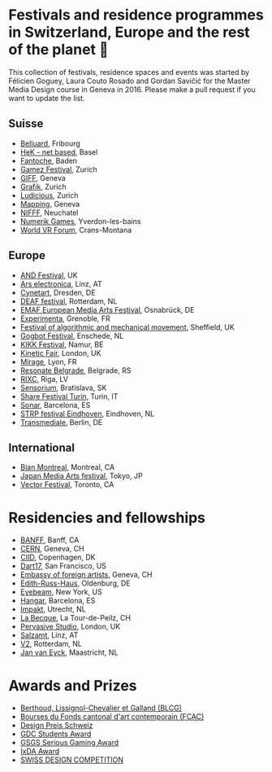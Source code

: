 # Festivals and residence programmes in Switzerland, Europe and the rest of the planet 🎉

This collection of festivals, residence spaces and events was started by Félicien Goguey, Laura Couto Rosado and Gordan Savičić for the Master Media Design course in Geneva in 2016. Please make a pull request if you want to update the list.  

## Suisse
  - [Belluard](http://belluard.ch/), Fribourg
  - [HeK - net based](https://netbased.ch/), Basel
  - [Fantoche](https://fantoche.ch/), Baden
  - [Gamez Festival](http://www.gamezfestival.ch/), Zurich
  - [GIFF](https://www.giff.ch/), Geneva
  - [Grafik](http://www.grafik-schweiz.ch/), Zurich
  - [Ludicious](http://www.ludicious.ch/), Zurich
  - [Mapping](http://www.mappingfestival.com/), Geneva
  - [NIFFF](http://www.nifff.ch/site/fr/accueil), Neuchatel
  - [Numerik Games](https://www.numerik-games.ch/), Yverdon-les-bains
  - [World VR Forum](http://worldvrforum.com/), Crans-Montana

## Europe
  - [AND Festival](http://www.andfestival.org.uk/), UK
  - [Ars electronica](http://www.aec.at/prix/en/), Linz, AT
  - [Cynetart](http://www.cynetart.org/), Dresden, DE
  - [DEAF festival](http://v2.nl/events/deaf/), Rotterdam, NL
  - [EMAF European Media Arts Festival](http://www.emaf.de/), Osnabrück, DE
  - [Experimenta](http://experimenta.fr/), Grenoble, FR
  - [Festival of algorithmic and mechanical movement](http://algomech.com), Sheffield, UK
  - [Gogbot Festival](http://gogbot.nl/), Enschede, NL
  - [KIKK Festival](http://www.kikk.be), Namur, BE
  - [Kinetic Fair](http://www.kinetica-artfair.com/), London, UK
  - [Mirage](http://www.miragefestival.com/), Lyon, FR
  - [Resonate Belgrade](http://resonate.io), Belgrade, RS
  - [RIXC](http://rixc.org/en/festival/), Riga, LV
  - [Sensorium](http://sensorium.is/), Bratislava, SK
  - [Share Festival Turin](http://www.toshare.it/), Turin, IT
  - [Sonar](https://sonar.es/), Barcelona, ES
  - [STRP festival Eindhoven](http://strp.nl/nl/), Eindhoven, NL
  - [Transmediale](https://transmediale.de/), Berlin, DE

## International
  - [Bian Montreal](http://bianmontreal.ca/), Montreal, CA
  - [Japan Media Arts festival](http://festival.j-mediaarts.jp/en/), Tokyo, JP
  - [Vector Festival](http://vectorfestival.org/), Toronto, CA 

# Residencies and fellowships
  - [BANFF](https://www.banffcentre.ca/programs/banff-artist-residence-fall-2018/20180917), Banff, CA
  - [CERN](https://arts.cern/programmes), Geneva, CH 
  - [CIID](http://ciid.dk/research/fellowships/), Copenhagen, DK
  - [Dart17](https://www.swissnexsanfrancisco.org/what-we-do/past-initiatives/dart17/), San Francisco, US
  - [Embassy of foreign artists](http://www.eofa.ch/), Geneva, CH 
  - [Edith-Russ-Haus](http://www.edith-russ-haus.de/en/grants/grants/current.html), Oldenburg, DE  
  - [Eyebeam](https://www.eyebeam.org/residency/), New York, US 
  - [Hangar](https://hangar.org/en/category/residents/convocatories-residents/), Barcelona, ES 
  - [Impakt](http://www.transartists.org/air/impakt-works), Utrecht, NL 
  - [La Becque](http://labecque.ch/), La Tour-de-Peilz, CH
  - [Pervasive Studio](https://www.watershed.co.uk/studio/), London, UK
  - [Salzamt](http://www.transartists.org/air/atelierhaus-salzamt-linz), Linz, AT
  - [V2](http://www.transartists.org/air/v2_.2002.html), Rotterdam, NL 
  - [Jan van Eyck](http://www.janvaneyck.nl/en/programma/aanmelden/), Maastricht, NL

# Awards and Prizes

  - [Berthoud, Lissignol-Chevalier et Galland (BLCG)](http://www.ville-geneve.ch/demarches-administratives/postuler-bourses-berthoud-lissignol-chevalier-galland-blcg-jeune-creation-arts-plastiques-arts-appliques/)
  - [Bourses du Fonds cantonal d'art contemporain (FCAC)](https://www.ge.ch/aide-projet-artistique-culturel/bourses-prix)
  - [Design Preis Schweiz](http://www.designpreis.ch/)
  - [GDC Students Award](http://www.igf.com/submit-your-game)
  - [GSGS Serious Gaming Award](https://gsgs.ch/)
  - [IxDA Award](http://awards.ixda.org)
  - [SWISS DESIGN COMPETITION](https://swissdesignawardsblog.ch)

 